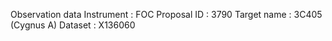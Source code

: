 Observation data
Instrument : FOC
Proposal ID : 3790
Target name : 3C405 (Cygnus A)
Dataset : X136060
